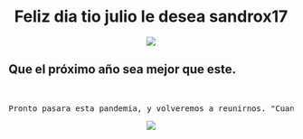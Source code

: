 <html>
<head>
<center>
<title>Feliz dia tio Julio le desea sandrox17</title>
</center>
</head>
<body>

<h1><center><strong>Feliz dia tio julio le desea sandrox17</strong></center></h1>
<center><img src="https://image.freepik.com/vector-gratis/concepto-letras-feliz-cumpleanos_23-2148499328.jpg"/></center>

<h2><meta charset="UTF-8 sin BOM"> Que el pr&oacute;ximo  año sea mejor que este.<meta charset="UTF-8 sin BOM"/></h2>
</br>

<center>
<p><pre>Pronto pasara esta pandemia, y volveremos a reunirnos. "Cuando las cosas van mal, es cuando hay que ser mas fuerte" <em></pre><p>

<img src="https://scontent.ftru2-2.fna.fbcdn.net/v/t1.0-9/1380033_1423514017876584_959984834_n.jpg?_nc_cat=111&_nc_sid=09cbfe&_nc_ohc=kp3w57zRr5AAX-jQ4cv&_nc_ht=scontent.ftru2-2.fna&oh=5faca8a9eb51a84bfbcaadd163be75e9&oe=5F092102"/>

</center>
</body>
</html> 



